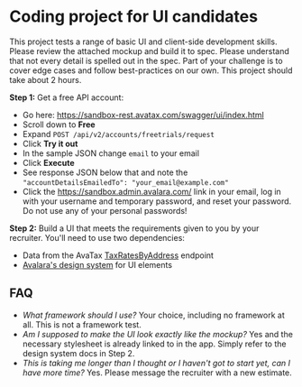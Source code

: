 # Coding project for UI candidates
This project tests a range of basic UI and client-side development skills. Please review the attached mockup and build it to spec. Please understand that not every detail is spelled out in the spec. Part of your challenge is to cover edge cases and  follow best-practices on our own. This project should take about 2 hours.

**Step 1:** 
Get a free API account: 
- Go here: https://sandbox-rest.avatax.com/swagger/ui/index.html
- Scroll down to **Free**
- Expand `POST /api/v2/accounts/freetrials/request`
- Click **Try it out**
- In the sample JSON change `email` to your email
- Click **Execute**
- See response JSON below that and note the `"accountDetailsEmailedTo": "your_email@example.com"`
- Click the https://sandbox.admin.avalara.com/ link in your email, log in with your username and temporary password, and reset your password. Do not use any of your personal passwords!

**Step 2:**
Build a UI that meets the requirements given to you by your recruiter. You'll need to use two dependencies:
- Data from the AvaTax [TaxRatesByAddress](https://developer.avalara.com/api-reference/avatax/rest/v2/methods/Free/TaxRatesByAddress/) endpoint
- [Avalara's design system](https://s-docs.assets.avalara.com) for UI elements

## FAQ
- _What framework should I use?_ Your choice, including no framework at all. This is not a framework test.
- _Am I supposed to make the UI look exactly like the mockup?_ Yes and the necessary stylesheet is already linked to in the app. Simply refer to the design system docs in Step 2.
- _This is taking me longer than I thought or I haven't got to start yet, can I have more time?_ Yes. Please message the recruiter with a new estimate.
